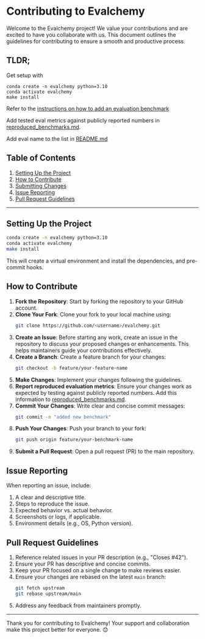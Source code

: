 # Contributing to Evalchemy

Welcome to the Evalchemy project! We value your contributions and are excited to have you collaborate with us. This document outlines the guidelines for contributing to ensure a smooth and productive process.

## TLDR;

Get setup with
```
conda create -n evalchemy python=3.10
conda activate evalchemy
make install
```

Refer to the [instructions on how to add an evaluation benchmark](https://github.com/mlfoundations/evalchemy?tab=readme-ov-file#%EF%B8%8F-implementing-custom-evaluations)

Add tested eval metrics against publicly reported numbers in [reproduced_benchmarks.md](reproduced_benchmarks.md).

Add eval name to the list in [README.md](README.md)

## Table of Contents

1. [Setting Up the Project](#setting-up-the-project)
2. [How to Contribute](#how-to-contribute)
3. [Submitting Changes](#submitting-changes)
4. [Issue Reporting](#issue-reporting)
5. [Pull Request Guidelines](#pull-request-guidelines)

---

## Setting Up the Project

```bash
conda create -n evalchemy python=3.10
conda activate evalchemy
make install
```

This will create a virtual environment and install the dependencies, and pre-commit hooks.

## How to Contribute

1. **Fork the Repository**: Start by forking the repository to your GitHub account.
2. **Clone Your Fork**: Clone your fork to your local machine using:
   ```bash
   git clone https://github.com/<username>/evalchemy.git
   ```
3. **Create an Issue**: Before starting any work, create an issue in the repository to discuss your proposed changes or enhancements. This helps maintainers guide your contributions effectively.
4. **Create a Branch**: Create a feature branch for your changes:
   ```bash
   git checkout -b feature/your-feature-name
   ```
5. **Make Changes**: Implement your changes following the guidelines.
6. **Report reproduced evaluation metrics**: Ensure your changes work as expected by testing against publicly reported numbers. Add this information to [reproduced_benchmarks.md](reproduced_benchmarks.md).
7. **Commit Your Changes**: Write clear and concise commit messages:
   ```bash
   git commit -m "added new benchmark"
   ```
8. **Push Your Changes**: Push your branch to your fork:
   ```bash
   git push origin feature/your-benchmark-name
   ```
9. **Submit a Pull Request**: Open a pull request (PR) to the main repository.

## Issue Reporting

When reporting an issue, include:

1. A clear and descriptive title.
2. Steps to reproduce the issue.
3. Expected behavior vs. actual behavior.
4. Screenshots or logs, if applicable.
5. Environment details (e.g., OS, Python version).

## Pull Request Guidelines

1. Reference related issues in your PR description (e.g., "Closes #42").
2. Ensure your PR has descriptive and concise commits.
3. Keep your PR focused on a single change to make reviews easier.
4. Ensure your changes are rebased on the latest `main` branch:
   ```bash
   git fetch upstream
   git rebase upstream/main
   ```
5. Address any feedback from maintainers promptly.

---

Thank you for contributing to Evalchemy! Your support and collaboration make this project better for everyone. 😊
